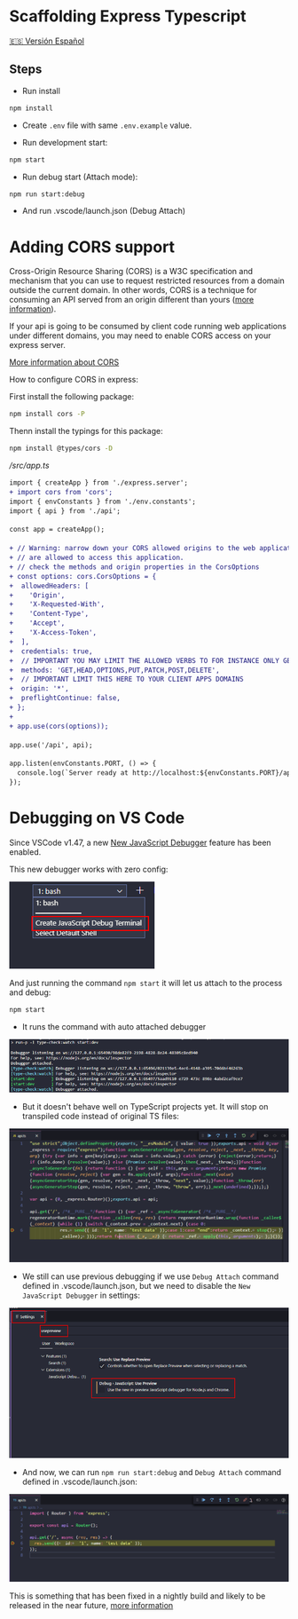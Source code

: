 # Scaffolding Express Typescript

[🇪🇸 Versión Español](./README_es.md)

## Steps

- Run install

```bash
npm install
```

- Create `.env` file with same `.env.example` value.

- Run development start:

```bash
npm start
```

- Run debug start (Attach mode):

```bash
npm run start:debug
```

- And run .vscode/launch.json (Debug Attach)

# Adding CORS support

Cross-Origin Resource Sharing (CORS) is a W3C specification and mechanism that you can use to request restricted resources from a domain outside the current domain. In other words, CORS is a technique for consuming an API served from an origin different than yours ([more information](https://www.freecodecamp.org/news/the-terrible-performance-cost-of-cors-api-on-the-single-page-application-spa-6fcf71e50147/)).

If your api is going to be consumed by client code running web applications under different domains, you may need to enable
CORS access on your express server.

[More information about CORS](https://developer.mozilla.org/en-US/docs/Web/HTTP/CORS)

How to configure CORS in express:

First install the following package:

```bash
npm install cors -P
```

Thenn install the typings for this package:

```bash
npm install @types/cors -D
```

_/src/app.ts_

```diff
import { createApp } from './express.server';
+ import cors from 'cors';
import { envConstants } from './env.constants';
import { api } from './api';

const app = createApp();

+ // Warning: narrow down your CORS allowed origins to the web application domains that
+ // are allowed to access this application.
+ // check the methods and origin properties in the CorsOptions
+ const options: cors.CorsOptions = {
+  allowedHeaders: [
+    'Origin',
+    'X-Requested-With',
+    'Content-Type',
+    'Accept',
+    'X-Access-Token',
+  ],
+  credentials: true,
+  // IMPORTANT YOU MAY LIMIT THE ALLOWED VERBS TO FOR INSTANCE ONLY GET
+  methods: 'GET,HEAD,OPTIONS,PUT,PATCH,POST,DELETE',
+  // IMPORTANT LIMIT THIS HERE TO YOUR CLIENT APPS DOMAINS
+  origin: '*',
+  preflightContinue: false,
+ };
+
+ app.use(cors(options));

app.use('/api', api);

app.listen(envConstants.PORT, () => {
  console.log(`Server ready at http://localhost:${envConstants.PORT}/api`);
});
```


# Debugging on VS Code

Since VSCode v1.47, a new [New JavaScript Debugger](https://code.visualstudio.com/updates/v1_47#_debugging) feature has been enabled.

This new debugger works with zero config:

![create-js-debug-terminal](./readme-resources/00-create-js-debug-terminal.png)

And just running the command `npm start` it will let us attach to the process and debug:

```bash
npm start
```

- It runs the command with auto attached debugger

![running-debugger](./readme-resources/01-running-debugger.png)

- But it doesn't behave well on TypeScript projects yet. It will stop on transpiled code instead of original TS files:

![stop-on-transpiled-code](./readme-resources/02-stop-on-transpiled-code.png)

- We still can use previous debugging if we use `Debug Attach` command defined in .vscode/launch.json, but we need to disable the `New JavaScript Debugger` in settings:

![disabled-new-js-debugger](./readme-resources/03-disabled-new-js-debugger.png)

- And now, we can run `npm run start:debug` and `Debug Attach` command defined in .vscode/launch.json:

![stop-on-original-code](./readme-resources/04-stop-on-original-code.png)

This is something that has been fixed in a nightly build and likely to be released in the near future, [more information](https://github.com/microsoft/vscode/issues/103048)
